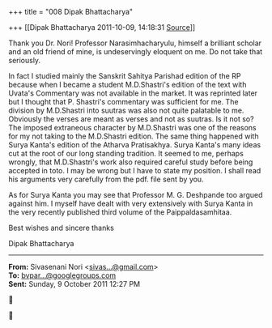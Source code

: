 +++
title = "008 Dipak Bhattacharya"

+++
[[Dipak Bhattacharya	2011-10-09, 14:18:31 [Source](https://groups.google.com/g/bvparishat/c/t66mMJhN7Vc)]]



Thank you Dr. Nori! Professor Narasimhacharyulu, himself a brilliant scholar and an old friend of mine, is undeservingly eloquent on me. Do not take that seriously.

In fact I studied mainly the Sanskrit Sahitya Parishad edition of the RP because when I became a student M.D.Shastri's edition of the text with Uvata's Commentary was not available in the market. It was reprinted later but I thought that P. Shastri's commentary was sufficient for me. The division by M.D.Shastri into suutras was also not quite palatable to me. Obviously the verses are meant as verses and not as suutras. Is it not so? The imposed extraneous character by M.D.Shastri was one of the reasons for my not taking to the M.D.Shastri edition. The same thing happened with Surya Kanta's edition of the Atharva Pratisakhya. Surya Kanta's many ideas cut at the root of our long standing tradition. It seemed to me, perhaps wrongly, that M.D.Shastri's work also required careful study before being accepted in toto. I may be wrong but I have to state my position. I shall read his arguments very carefully from the pdf. file sent by you.  

As for Surya Kanta you may see that Professor M. G. Deshpande too argued against him. I myself have dealt with very extensively with Surya Kanta in the very recently published third volume of the Paippaldasamhitaa.

Best wishes and sincere thanks

Dipak Bhattacharya

  

------------------------------------------------------------------------

**From:** Sivasenani Nori \<[sivas...@gmail.com]()\>  
**To:** [bvpar...@googlegroups.com]()  
**Sent:** Sunday, 9 October 2011 12:27 PM





